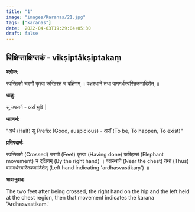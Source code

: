```yaml
---
title: "1"
image: "images/Karanas/21.jpg"
tags: ["karanas"]
date:  2022-04-03T19:29:04+05:30
draft: false
---
```


## विक्षिप्ताक्षिप्तकं - vikṣiptākṣiptakaṃ

**श्लोक:**


स्वस्तिकौ चरणौ कृत्वा करिहस्तं च दक्षिणम् । वक्षस्थाने तथा वाममर्धस्वस्तिकमादिशेत् ॥



**धातुः**


सु उपसर्ग - असँ भुवि |


**धात्वर्थ:**


"अर्ध (Half)
सु Prefix (Good, auspicious) - असँ (To be, To happen, To exist)"


**प्रतिपदार्थः**


स्वस्तिकौ (Crossed) चरणौ (Feet) कृत्वा (Having done) करिहस्तं (Elephant movement) च दक्षिणम् (By the right hand) । वक्षस्थाने (Near the chest) तथा (Thus) वाममर्धस्वस्तिकमादिशेत् (Left hand indicating 'ardhasvastikaṃ') ॥


**भावानुवादः**


The two feet after being crossed, the right hand on the hip and the left held at the chest region, then that movement indicates the karana 'Ardhasvastikam.' 

